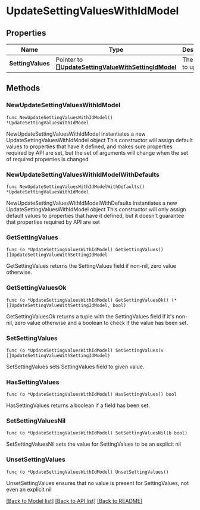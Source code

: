 # UpdateSettingValuesWithIdModel

## Properties

Name | Type | Description | Notes
------------ | ------------- | ------------- | -------------
**SettingValues** | Pointer to [**[]UpdateSettingValueWithSettingIdModel**](UpdateSettingValueWithSettingIdModel.md) | The values to update. | [optional] 

## Methods

### NewUpdateSettingValuesWithIdModel

`func NewUpdateSettingValuesWithIdModel() *UpdateSettingValuesWithIdModel`

NewUpdateSettingValuesWithIdModel instantiates a new UpdateSettingValuesWithIdModel object
This constructor will assign default values to properties that have it defined,
and makes sure properties required by API are set, but the set of arguments
will change when the set of required properties is changed

### NewUpdateSettingValuesWithIdModelWithDefaults

`func NewUpdateSettingValuesWithIdModelWithDefaults() *UpdateSettingValuesWithIdModel`

NewUpdateSettingValuesWithIdModelWithDefaults instantiates a new UpdateSettingValuesWithIdModel object
This constructor will only assign default values to properties that have it defined,
but it doesn't guarantee that properties required by API are set

### GetSettingValues

`func (o *UpdateSettingValuesWithIdModel) GetSettingValues() []UpdateSettingValueWithSettingIdModel`

GetSettingValues returns the SettingValues field if non-nil, zero value otherwise.

### GetSettingValuesOk

`func (o *UpdateSettingValuesWithIdModel) GetSettingValuesOk() (*[]UpdateSettingValueWithSettingIdModel, bool)`

GetSettingValuesOk returns a tuple with the SettingValues field if it's non-nil, zero value otherwise
and a boolean to check if the value has been set.

### SetSettingValues

`func (o *UpdateSettingValuesWithIdModel) SetSettingValues(v []UpdateSettingValueWithSettingIdModel)`

SetSettingValues sets SettingValues field to given value.

### HasSettingValues

`func (o *UpdateSettingValuesWithIdModel) HasSettingValues() bool`

HasSettingValues returns a boolean if a field has been set.

### SetSettingValuesNil

`func (o *UpdateSettingValuesWithIdModel) SetSettingValuesNil(b bool)`

 SetSettingValuesNil sets the value for SettingValues to be an explicit nil

### UnsetSettingValues
`func (o *UpdateSettingValuesWithIdModel) UnsetSettingValues()`

UnsetSettingValues ensures that no value is present for SettingValues, not even an explicit nil

[[Back to Model list]](../README.md#documentation-for-models) [[Back to API list]](../README.md#documentation-for-api-endpoints) [[Back to README]](../README.md)


